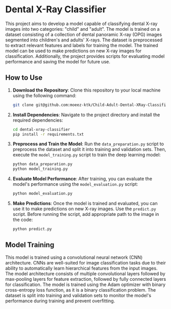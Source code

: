 # Dental X-Ray Classifier

This project aims to develop a model capable of classifying dental X-ray images into two categories: "child" and "adult". The model is trained on a dataset consisting of a collection of dental panoramic X-ray (OPG) images segmented into children's and adults' X-rays. The dataset is preprocessed to extract relevant features and labels for training the model. The trained model can be used to make predictions on new X-ray images for classification. Additionally, the project provides scripts for evaluating model performance and saving the model for future use.

## How to Use

1. **Download the Repository**: Clone this repository to your local machine using the following command:

    ```bash
    git clone git@github.com:moeez-ktk/Child-Adult-Dental-XRay-Classifier-Model.git
    ```

2. **Install Dependencies**: Navigate to the project directory and install the required dependencies:

    ```bash
    cd dental-xray-classifier
    pip install -r requirements.txt
    ```

3. **Preprocess and Train the Model**: Run the `data_preparation.py` script to preprocess the dataset and split it into training and validation sets. Then, execute the `model_training.py` script to train the deep learning model:

    ```bash
    python data_preparation.py
    python model_training.py
    ```

4. **Evaluate Model Performance**: After training, you can evaluate the model's performance using the `model_evaluation.py` script:

    ```bash
    python model_evaluation.py
    ```

5. **Make Predictions**: Once the model is trained and evaluated, you can use it to make predictions on new X-ray images. Use the `predict.py` script. Before running the script, add appropriate path to the image in the code:

    ```bash
    python predict.py
    ```

## Model Training

This model is trained using a convolutional neural network (CNN) architecture. CNNs are well-suited for image classification tasks due to their ability to automatically learn hierarchical features from the input images. The model architecture consists of multiple convolutional layers followed by max-pooling layers for feature extraction, followed by fully connected layers for classification. The model is trained using the Adam optimizer with binary cross-entropy loss function, as it is a binary classification problem. The dataset is split into training and validation sets to monitor the model's performance during training and prevent overfitting.
